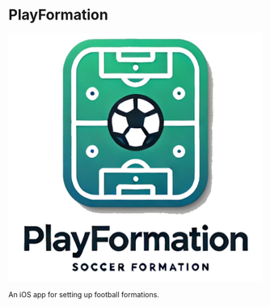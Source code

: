 # PlayFormation

![Project Logo](https://github.com/cmgjn1881/PlayFormation/blob/main/images/playformationIcon.jpeg?raw=true)

An iOS app for setting up football formations.
